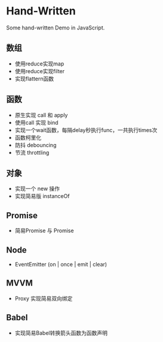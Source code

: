 # Hand-Written
Some hand-written Demo in JavaScript.




## 数组
- 使用reduce实现map
- 使用reduce实现filter
- 实现flattern函数

## 函数
- 原生实现 call 和 apply
- 使用call 实现 bind
- 实现一个wait函数，每隔delay秒执行func，一共执行times次
- 函数柯里化
- 防抖 debouncing
- 节流 throttling

## 对象
- 实现一个 new 操作
- 实现简易版 instanceOf

## Promise
- 简易Promise 与 Promise

## Node
- EventEmitter (on | once | emit | clear)

## MVVM
- Proxy 实现简易双向绑定

## Babel
- 实现简易Babel转换箭头函数为函数声明